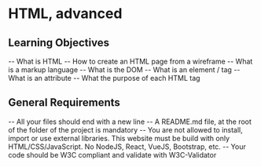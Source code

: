 # HTML, advanced

## Learning Objectives

-- What is HTML
-- How to create an HTML page from a wireframe
-- What is a markup language
-- What is the DOM
-- What is an element / tag
-- What is an attribute
-- What the purpose of each HTML tag

## General Requirements

-- All your files should end with a new line
-- A README.md file, at the root of the folder of the project is mandatory
-- You are not allowed to install, import or use external libraries. This website must be build with only HTML/CSS/JavaScript. No NodeJS, React, VueJS, Bootstrap, etc.
-- Your code should be W3C compliant and validate with W3C-Validator


